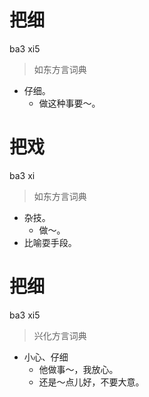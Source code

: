 # 把细
ba3 xi5
> 如东方言词典
- 仔细。
  - 做这种事要～。

# 把戏
ba3 xi
> 如东方言词典
- 杂技。
  - 做～。
- 比喻耍手段。

# 把细
ba3 xi5
> 兴化方言词典
- 小心、仔细
  - 他做事～，我放心。
  - 还是～点儿好，不要大意。
